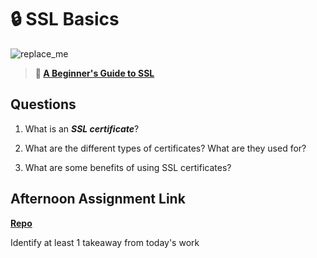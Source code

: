 # 🔒 SSL Basics

![replace_me](https://codeworks.blob.core.windows.net/public/assets/img/illustrations/placeholder.svg)

> **📖 [A Beginner's Guide to SSL](https://codeworksacademy.com/fs-student-guide/resources/wk8-9/07-SSL)**

## Questions

1. What is an ***SSL certificate***?

2. What are the different types of certificates? What are they used for?

3. What are some benefits of using SSL certificates?

## Afternoon Assignment Link

**[Repo](https://github.com/LemonadeGT1/<ASSIGNMENT_REPO>)**

Identify at least 1 takeaway from today's work

